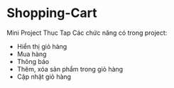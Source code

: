 # Shopping-Cart
Mini Project Thuc Tap
Các chức năng có trong project:
- Hiển thị giỏ hàng
- Mua hàng
- Thông báo
- Thêm, xóa sản phẩm trong giỏ hàng
- Cập nhật giỏ hàng
